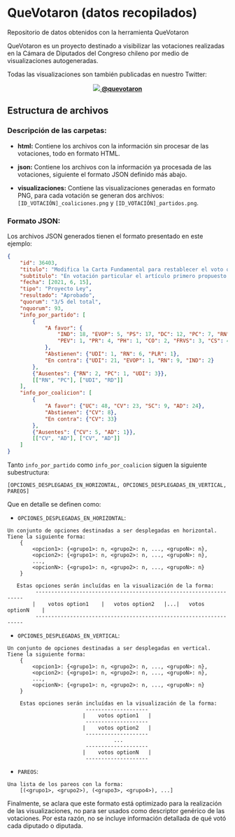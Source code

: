 # QueVotaron (datos recopilados)
Repositorio de datos obtenidos con la herramienta QueVotaron

QueVotaron es un proyecto destinado a visibilizar las votaciones realizadas en la Cámara de Diputados del Congreso chileno por medio de visualizaciones autogeneradas.

Todas las visualizaciones son también publicadas en nuestro Twitter:
<p align="center">
    <a href="https://twitter.com/quevotaron"><img src="https://imgur.com/hIXMqsE.png"> <b>@quevotaron</b></a>
</p>

## Estructura de archivos

### Descripción de las carpetas:

- **html:** Contiene los archivos con la información sin procesar de las votaciones, todo en formato HTML.

- **json:** Contiene los archivos con la información ya procesada de las votaciones, siguiente el formato JSON definido más abajo.
  
- **visualizaciones:** Contiene las visualizaciones generadas en formato PNG, para cada votación se generan dos archivos: `[ID_VOTACIÓN]_coaliciones.png` y `[ID_VOTACIÓN]_partidos.png`.


### Formato JSON:

Los archivos JSON generados tienen el formato presentado en este ejemplo:

```json
{
    "id": 36403,
    "titulo": "Modifica la Carta Fundamental para restablecer el voto obligatorio en las elecciones populares",
    "subtitulo": "En votación particular el artículo primero propuesto por la Comisión de Gobierno",
    "fecha": [2021, 6, 15],
    "tipo": "Proyecto Ley",
    "resultado": "Aprobado",
    "quorum": "3/5 del total",
    "nquorum": 93,
    "info_por_partido": [
        {
            "A favor": {
                "IND": 18, "EVOP": 5, "PS": 17, "DC": 12, "PC": 7, "RN": 16, "PL": 2, "RD": 5, "PPD": 7,
                "PEV": 1, "PR": 4, "PH": 1, "CO": 2, "FRVS": 3, "CS": 4
            },
            "Abstienen": {"UDI": 1, "RN": 6, "PLR": 1},
            "En contra": {"UDI": 21, "EVOP": 1, "RN": 9, "IND": 2}
        },
        {"Ausentes": {"RN": 2, "PC": 1, "UDI": 3}},
        [["RN", "PC"], ["UDI", "RD"]]
    ],
    "info_por_coalicion": [
        {
            "A favor": {"UC": 48, "CV": 23, "SC": 9, "AD": 24}, 
            "Abstienen": {"CV": 8},
            "En contra": {"CV": 33}
        },
        {"Ausentes": {"CV": 5, "AD": 1}},
        [["CV", "AD"], ["CV", "AD"]]
    ]
}
```

Tanto `info_por_partido` como `info_por_coalicion` siguen la siguiente subestructura:
```
[OPCIONES_DESPLEGADAS_EN_HORIZONTAL, OPCIONES_DESPLEGADAS_EN_VERTICAL, PAREOS]
```

Que en detalle se definen como:

- `OPCIONES_DESPLEGADAS_EN_HORIZONTAL`:
```
Un conjunto de opciones destinadas a ser desplegadas en horizontal. Tiene la siguiente forma:
    {
        <opcion1>: {<grupo1>: n, <grupo2>: n, ..., <grupoN>: n},
        <opcion2>: {<grupo1>: n, <grupo2>: n, ..., <grupoN>: n},
        ...,
        <opcionN>: {<grupo1>: n, <grupo2>: n, ..., <grupoN>: n}
    }
   
   Estas opciones serán incluídas en la visualización de la forma:
         ------------------------------------------------------------------
        |    votos option1    |   votos option2   |...|   votos optionN    |
         ------------------------------------------------------------------
```

- `OPCIONES_DESPLEGADAS_EN_VERTICAL`:
```
Un conjunto de opciones destinadas a ser desplegadas en vertical. Tiene la siguiente forma:
    {
        <opcion1>: {<grupo1>: n, <grupo2>: n, ..., <grupoN>: n},
        <opcion2>: {<grupo1>: n, <grupo2>: n, ..., <grupoN>: n},
        ...,
        <opcionN>: {<grupo1>: n, <grupo2>: n, ..., <grupoN>: n}
    }
    
    Estas opciones serán incluídas en la visualización de la forma:
                         --------------------
                        |    votos option1   |
                         --------------------
                        |    votos option2   |
                         --------------------
                                  ...
                         --------------------
                        |    votos optionN   |
                         --------------------
```

- `PAREOS`:
```
Una lista de los pareos con la forma:
    [(<grupo1>, <grupo2>), (<grupo3>, <grupo4>), ...]
```


Finalmente, se aclara que este formato está optimizado para la realización de las visualizaciones, no para ser usados como descriptor genérico de las votaciones. Por esta razón, no se incluye información detallada de qué votó cada diputado o diputada.
